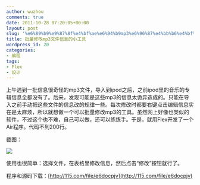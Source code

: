 ```yaml
---
author: wuzhou
comments: true
date: 2011-10-28 07:20:05+00:00
layout: post
slug: '%e6%89%b9%e9%87%8f%e4%bf%ae%e6%94%b9mp3%e6%96%87%e4%bb%b6%e4%bf%a1%e6%81%af%e7%9a%84%e5%b0%8f%e5%b7%a5%e5%85%b7'
title: 批量修改mp3文件信息的小工具
wordpress_id: 20
categories:
- 编程
tags:
- Flex
- 设计
---
```


上午遇到一批信息很奇怪的mp3文件，导入到ipod之后，之前ipod里的音乐的专辑信息全都没有了。后来，发现可能是这些mp3的信息太诡异造成的。只能在导入之前手动把这些文件的信息改的规律一些。每次修改时都要右键点击编辑信息实在是太麻烦，所以就想做一个可以批量修改mp3的工具。虽然网上好像也类似的软件，不过这个也不难，自己可以做，还可以练练手。于是，就用Flex开发了一个Air程序。代码不到200行。

截图：

[![](http://wuzhoublog-wordpress.stor.sinaapp.com/uploads/2011/10/20111028150534-300x144.png)](http://wuzhoublog-wordpress.stor.sinaapp.com/uploads/2011/10/20111028150534.png)

使用也很简单：选择文件，在表格里修改信息，然后点击“修改”按钮就行了。

程序和源码下载：[http://115.com/file/e6docpjv](http://115.com/file/e6docpjv)
